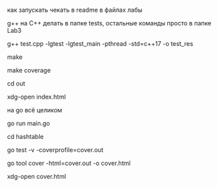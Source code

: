 как запускать чекать в readme в файлах лабы

g++ на C++ делать в папке tests, остальные команды просто в папке Lab3

g++ test.cpp -lgtest -lgtest_main -pthread -std=c++17 -o test_res

make

make coverage

cd out

xdg-open index.html


на go всё целиком

go run main.go

cd hashtable

go test -v -coverprofile=cover.out

go tool cover -html=cover.out -o cover.html

xdg-open cover.html

